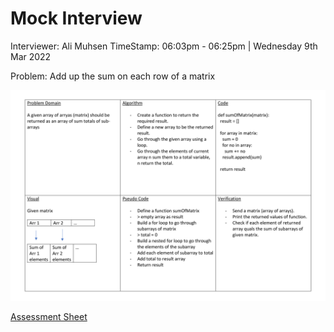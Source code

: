 # Mock Interview

Interviewer: Ali Muhsen
TimeStamp: 06:03pm - 06:25pm | Wednesday 9th Mar 2022

Problem: Add up the sum on each row of a matrix

![Whiteboard](./whiteboard.jpg)

[Assessment Sheet](./assessment.pdf)
